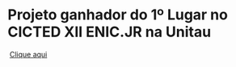 <h1>Projeto ganhador do 1º Lugar no CICTED XII ENIC.JR na Unitau</h1>
<img scr=""></img>
<a href="https://misaelbm.github.io/calculadoramassaatomica/calculadora.html">Clique aqui </a> 
